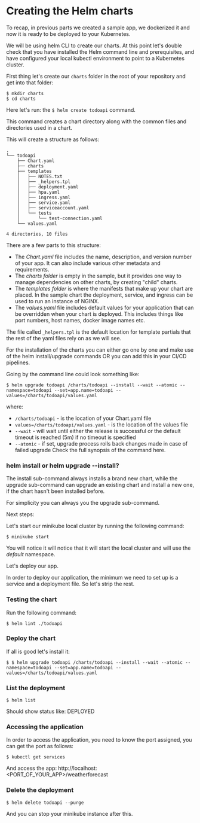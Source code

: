 # Creating the Helm charts

To recap, in previous parts we created a sample app, we dockerized it and now it is ready to be deployed to your Kubernetes.

We will be using helm CLI to create our charts. At this point let's double check that you have installed the Helm command line and prerequisites, and have configured your local kubectl environment to point to a Kubernetes cluster.

First thing let's create our `charts` folder in the root of your repository and get into that folder:

```
$ mkdir charts
$ cd charts
```

Here let's run: the `$ helm create todoapi` command. 

This command creates a chart directory along with the common files and directories used in a chart.

This will create a structure as follows:

```
.
└── todoapi
    ├── Chart.yaml
    ├── charts
    ├── templates
    │   ├── NOTES.txt
    │   ├── _helpers.tpl
    │   ├── deployment.yaml
    │   ├── hpa.yaml
    │   ├── ingress.yaml
    │   ├── service.yaml
    │   ├── serviceaccount.yaml
    │   └── tests
    │       └── test-connection.yaml
    └── values.yaml

4 directories, 10 files
```

There are a few parts to this structure:
* The *Chart.yaml* file includes the name, description, and version number of your app. It can also include various other metadata and requirements.
* The *charts folder* is empty in the sample, but it provides one way to manage dependencies on other charts, by creating "child" charts.
* The *templates folder* is where the manifests that make up your chart are placed. In the sample chart the deployment, service, and ingress can be used to run an instance of NGINX.
* The *values.yaml* file includes default values for your application that can be overridden when your chart is deployed. This includes things like port numbers, host names, docker image names etc.

The file called `_helpers.tpl` is the default location for template partials that the rest of the yaml files rely on as we will see.

For the installation of the charts you can either go one by one and make use of the helm install/upgrade commands OR you can add this in your CI/CD pipelines.

Going by the command line could look something like:
```
$ helm upgrade todoapi /charts/todoapi --install --wait --atomic --namespace=todoapi --set=app.name=todoapi --values=/charts/todoapi/values.yaml
```
where:

- `/charts/todoapi` - is the location of your Chart.yaml file
- `values=/charts/todoapi/values.yaml` - is the location of the values file
- `--wait` - will wait until either the release is successful or the default timeout is reached (5m) if no timeout is specified
- `--atomic` - if set, upgrade process rolls back changes made in case of failed upgrade
Check the full synopsis of the command here.

### helm install or helm upgrade --install?

The install sub-command always installs a brand new chart, while the upgrade sub-command can upgrade an existing chart and install a new one, if the chart hasn't been installed before.

For simplicity you can always you the upgrade sub-command.

Next steps:

Let's start our minikube local cluster by running the following command:

`$ minikube start`

You will notice it will notice that it will start the local cluster and will use the *default* namespace.

Let's deploy our app.

In order to deploy our application, the minimum we need to set up is a service and a deployment file. So let's strip the rest.

### Testing the chart

Run the following command:

`$ helm lint ./todoapi`

### Deploy the chart

If all is good let's install it:

`$ $ helm upgrade todoapi /charts/todoapi --install --wait --atomic --namespace=todoapi --set=app.name=todoapi --values=/charts/todoapi/values.yaml`

### List the deployment

`$ helm list`

Should show status like: DEPLOYED

### Accessing the application

In order to access the application, you need to know the port assigned, you can get the port as follows:

`$ kubectl get services`

And access the app: http://localhost:<PORT_OF_YOUR_APP>/weatherforecast


### Delete the deployment

`$ helm delete todoapi --purge`


And you can stop your minikube instance after this.
